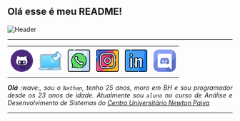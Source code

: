Olá esse é meu README!
-----

<div>
<img align="center" alt="Header" src="https://github.com/Carlait/Carlait/blob/main/img/header2.png?raw=true"/>
</div>

-----

<div align="center">
<table>
<tr>
 <td align="center" colspan="11"></td>
</tr> 
<tr>
<td><a href="https://github.com/Carlait" target="_blank"><img src="https://github.com/Carlait/Carlait/blob/main/IMG%20GitHub/GitHub.png?raw=true" width="50px" height="50px"/></a>
</td>
<td><a href="mailto:carlaitbr@gmail.com" target="_blank"><img src="https://github.com/Carlait/Carlait/blob/main/IMG%20GitHub/Email.png?raw=true" width="50px" height="50px"/></a>
</td>
<td><a href="https://wa.me/5531989651027" target="_blank"><img src="https://github.com/Carlait/Carlait/blob/main/IMG%20GitHub/Whats.png?raw=true" width="50px" height="50px"/></a>
</td>
<td><a href="https://www.instagram.com/nathancarlait/" target="_blank"><img src="https://github.com/Carlait/Carlait/blob/main/IMG%20GitHub/Insta.png?raw=true" width="50px" height="50px"/></a>
</td>
<td><a href="https://www.linkedin.com/in/nathancarlait/" target="_blank"><img src="https://github.com/Carlait/Carlait/blob/main/IMG%20GitHub/Linkedin.png?raw=true" width="50px" height="50px"/></a>
</td>
<!--<td><a href="https://slack.com/app_redirect?channel=UVD9N6VCL"><img src="https://github.com/Carlait/Carlait/blob/main/img/slack.png?raw=true" width="50px" height="50px"/></a>
</td>-->
<td><a href="https://discordapp.com/users/852661263300427796" target="_blank"><img src="https://github.com/Carlait/Carlait/blob/main/IMG%20GitHub/Discord.png?raw=true" width="50px" height="50px"/></a>
</td>
</tr>
<tr>
 <td align="center" colspan="11"></td>
</tr> 
</table>

</div>
<div align="justify">
<i><b>Olá</b> :wave:, sou o <code>Nathan</code>, tenho 25 anos, moro em BH e sou programador desde os 23 anos de idade. Atualmente sou <code>aluno</code> no curso de Análise e Desenvolvimento de Sistemas do <a href="https://newtonpaiva.br/" target="_blank">Centro Universitário Newton Paiva</a>
</div>

-----
